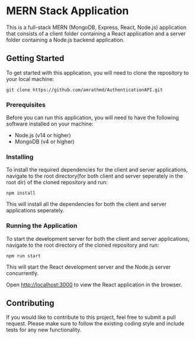 

# MERN Stack Application

This is a full-stack MERN (MongoDB, Express, React, Node.js) application that consists of a client folder containing a React application and a server folder containing a Node.js backend application.

## Getting Started

To get started with this application, you will need to clone the repository to your local machine:

```
git clone https://github.com/amrathmd/AuthenticationAPI.git
```

### Prerequisites

Before you can run this application, you will need to have the following software installed on your machine:

- Node.js (v14 or higher)
- MongoDB (v4 or higher)

### Installing

To install the required dependencies for the client and server applications, navigate to the root directory(for both client and server seperately in the root dir) of the cloned repository and run:

```
npm install
```

This will install all the dependencies for both the client and server applications seperately.

### Running the Application

To start the development server for both the client and server applications, navigate to the root directory of the cloned repository and run:

```
npm run start
```

This will start the React development server and the Node.js server concurrently.

Open [http://localhost:3000](http://localhost:3000) to view the React application in the browser.


## Contributing

If you would like to contribute to this project, feel free to submit a pull request. Please make sure to follow the existing coding style and include tests for any new functionality.
